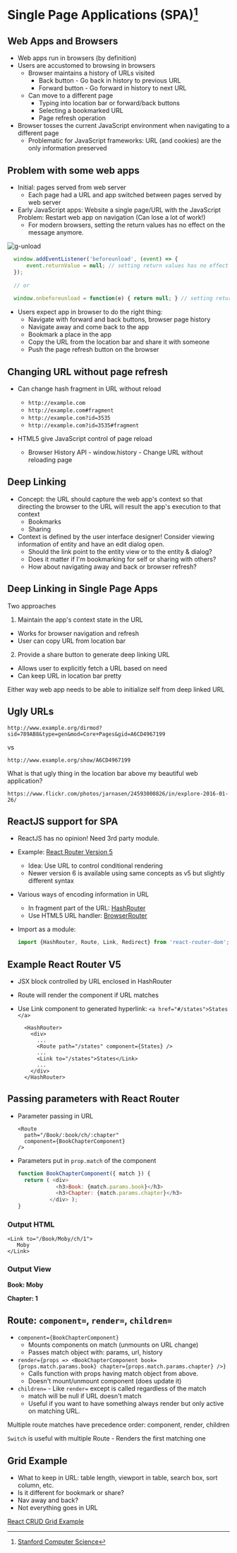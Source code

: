 # Single Page Applications (SPA)[^1]

## Web Apps and Browsers

- Web apps run in browsers (by definition)
- Users are accustomed to browsing in browsers
  - Browser maintains a history of URLs visited
    - Back button - Go back in history to previous URL
    - Forward button - Go forward in history to next URL
  - Can move to a different page
    - Typing into location bar or forward/back buttons
    - Selecting a bookmarked URL
    - Page refresh operation
- Browser tosses the current JavaScript environment when navigating to a different page
  - Problematic for JavaScript frameworks: URL (and cookies) are the only information preserved

## Problem with some web apps

- Initial: pages served from web server
  - Each page had a URL and app switched between pages served by web server
- Early JavaScript apps: Website a single page/URL with the JavaScript Problem: Restart web app on navigation (Can lose a lot of work!)
  - For modern browsers, setting the return values has no effect on the message anymore.
  
![g-unload](https://github.com/btdobbs/WA/blob/main/Topic/images/g-unload.png)

  ```javascript
    window.addEventListener('beforeunload', (event) => {
        event.returnValue = null; // setting return values has no effect on the message
    });
    
    // or
    
    window.onbeforeunload = function(e) { return null; } // setting return values has no effect on the message
  ```

- Users expect app in browser to do the right thing:
  - Navigate with forward and back buttons, browser page history
  - Navigate away and come back to the app
  - Bookmark a place in the app
  - Copy the URL from the location bar and share it with someone
  - Push the page refresh button on the browser

## Changing URL without page refresh

- Can change hash fragment in URL without reload
 
  - `http://example.com`
  - `http://example.com#fragment`
  - `http://example.com?id=3535`
  - `http://example.com?id=3535#fragment`
    
- HTML5 give JavaScript control of page reload
  - Browser History API - window.history - Change URL without reloading page

## Deep Linking

- Concept: the URL should capture the web app's context so that directing the browser to the URL will result the app's execution to that context 
  - Bookmarks
  - Sharing
- Context is defined by the user interface designer!  Consider viewing information of entity and have an edit dialog open.
  - Should the link point to the entity view or to the entity & dialog? 
  - Does it matter if I'm bookmarking for self or sharing with others?
  - How about navigating away and back or browser refresh?

## Deep Linking in Single Page Apps

Two approaches

1. Maintain the app's context state in the URL
  - Works for browser navigation and refresh
  - User can copy URL from location bar
2. Provide a share button to generate deep linking URL
  - Allows user to explicitly fetch a URL based on need
  - Can keep URL in location bar pretty

Either way web app needs to be able to initialize self from deep linked URL

## Ugly URLs

`http://www.example.org/dirmod?sid=789AB8&type=gen&mod=Core+Pages&gid=A6CD4967199`

vs

`http://www.example.org/show/A6CD4967199`

What is that ugly thing in the location bar above my beautiful web application?

`https://www.flickr.com/photos/jarnasen/24593000826/in/explore-2016-01-26/`

## ReactJS support for SPA


- ReactJS has no opinion! Need 3rd party module.
- Example: [React Router Version 5](https://v5.reactrouter.com/)
  - Idea: Use URL to control conditional rendering
  - Newer version 6 is available using same concepts as v5 but slightly different syntax
- Various ways of encoding information in URL
  - In fragment part of the URL: [HashRouter](https://reactrouter.com/en/main/router-components/hash-router)
  - Use HTML5 URL handler: [BrowserRouter](https://reactrouter.com/en/main/router-components/browser-router)
- Import as a module:

  ```javascript
  import {HashRouter, Route, Link, Redirect} from 'react-router-dom';
  ```

## Example React Router V5

- JSX block controlled by URL enclosed in HashRouter
- Route will render the component if URL matches
- Use Link component to generated hyperlink: `<a href="#/states">States </a>`

  ```xhtml
    <HashRouter>
      <div>
        ...
        <Route path="/states" component={States} />
        ...
        <Link to="/states">States</Link>
        ...
      </div>
    </HashRouter>
  ```
  
## Passing parameters with React Router

- Parameter passing in URL

  ```xhtml
  <Route
    path="/Book/:book/ch/:chapter"
    component={BookChapterComponent}
  />
  ```

- Parameters put in `prop.match` of the component

  ```javascript
  function BookChapterComponent({ match }) {
    return ( <div>
              <h3>Book: {match.params.book}</h3>
              <h3>Chapter: {match.params.chapter}</h3>
            </div> );
  }
  ```
  
### Output HTML
  
  ```xhtml
  <Link to="/Book/Moby/ch/1">
     Moby
  </Link>
  ```
  
### Output View
  
  **Book: Moby**
  
  **Chapter: 1**
  

## Route: `component=`, `render=`, `children=`

- `component={BookChapterComponent}`
  - Mounts components on match (unmounts on URL change)
  - Passes match object with: params, url, history
- `render={props => <BookChapterComponent book={props.match.params.book} chapter={props.match.params.chapter} />}`
  - Calls function with props having match object from above.
  - Doesn't mount/unmount component (does update it)
- `children=` - Like `render=` except is called regardless of the match
  - match will be null if URL doesn't match
  - Useful if you want to have something always render but only active on matching URL.

Multiple route matches have precedence order: component, render, children

`Switch` is useful with multiple Route - Renders the first matching one

## Grid Example

- What to keep in URL: table length, viewport in table, search box, sort column, etc. 
- Is it different for bookmark or share? 
- Nav away and back?
- Not everything goes in URL

[React CRUD Grid Example](https://js.devexpress.com/Demos/WidgetsGallery/Demo/DataGrid/CRUDOperations/React/Light/)

[^1]: [Stanford Computer Science](https://cs.stanford.edu)
